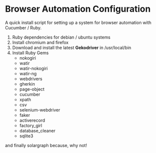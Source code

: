 # Browser Automation Configuration
A quick install script for setting up a system for browser automation with Cucumber / Ruby.

1. Ruby dependencies for debian / ubuntu systems
2. Install chromium and firefox 
3. Download and install the latest **Gekodriver** in /usr/local/bin
4. Install Ruby Gems
    - nokogiri
    - watir
    - watir-nokogiri
    - watir-ng
    - webdrivers
    - gherkin
    - page-object
    - cucumber
    - xpath
    - csv
    - selenium-webdriver
    - faker
    - activerecord
    - factory_girl
    - database_cleaner
    - sqlite3
	
  and finally solargraph because, why not! 

